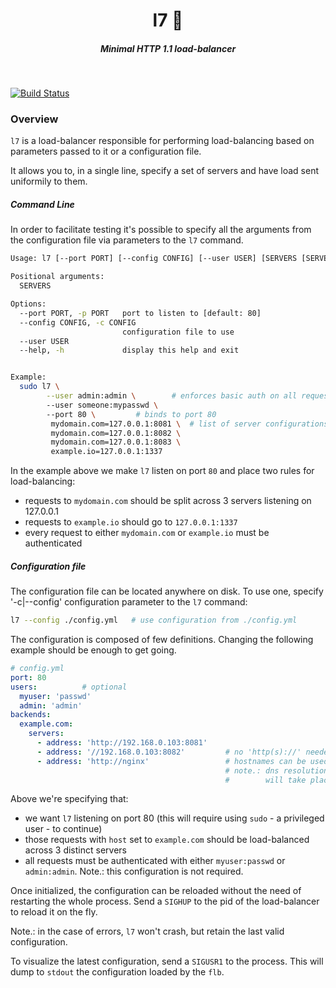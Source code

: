 <h1 align="center">l7 📂  </h1>

<h5 align="center">Minimal HTTP 1.1 load-balancer</h5>

<br/>

[![Build Status](https://travis-ci.org/cirocosta/l7.svg?branch=master)](https://travis-ci.org/cirocosta/l7)


### Overview


`l7` is a load-balancer responsible for performing load-balancing based on parameters passed to it or a configuration file.

It allows you to, in a single line, specify a set of servers and have load sent uniformily to them.


##### Command Line

In order to facilitate testing it's possible to specify all the arguments from the configuration file via parameters to the `l7` command.


```sh
Usage: l7 [--port PORT] [--config CONFIG] [--user USER] [SERVERS [SERVERS ...]]

Positional arguments:
  SERVERS

Options:
  --port PORT, -p PORT   port to listen to [default: 80]
  --config CONFIG, -c CONFIG
                         configuration file to use
  --user USER
  --help, -h             display this help and exit


Example:
  sudo l7 \
        --user admin:admin \		# enforces basic auth on all requests
        --user someone:mypasswd \		
        --port 80 \			# binds to port 80
         mydomain.com=127.0.0.1:8081 \	# list of server configurations
         mydomain.com=127.0.0.1:8082 \
         mydomain.com=127.0.0.1:8083 \
         example.io=127.0.0.1:1337
```

In the example above we make `l7` listen on port `80` and place two rules for load-balancing:
- requests to `mydomain.com` should be split across 3 servers listening on 127.0.0.1
- requests to `example.io` should go to `127.0.0.1:1337`
- every request to either `mydomain.com` or `example.io` must be authenticated


##### Configuration file

The configuration file can be located anywhere on disk. To use one, specify '-c|--config' configuration parameter to the `l7` command:


```sh
l7 --config ./config.yml   # use configuration from ./config.yml
```

The configuration is composed of few definitions. Changing the following example should be enough to get going.

```yaml
# config.yml
port: 80	
users:			# optional
  myuser: 'passwd'
  admin: 'admin'
backends:
  example.com:
    servers:
      - address: 'http://192.168.0.103:8081'
      - address: '//192.168.0.103:8082'         # no 'http(s)://' needed
      - address: 'http://nginx'                 # hostnames can be used
                                                # note.: dns resolution
                                                #        will take place.
```

Above we're specifying that:
- we want `l7` listening on port 80 (this will require using `sudo` - a privileged user - to continue)
- those requests with `host` set to `example.com` should be load-balanced across 3 distinct servers
- all requests must be authenticated with either `myuser:passwd` or `admin:admin`. Note.: this configuration is not required.


Once initialized, the configuration can be reloaded without the need of restarting the whole process. Send a `SIGHUP` to the pid of the load-balancer to reload it on the fly. 

Note.: in the case of errors, `l7` won't crash, but retain the last valid configuration.

To visualize the latest configuration, send a `SIGUSR1` to the process. This will dump to `stdout` the configuration loaded by the `flb`.

